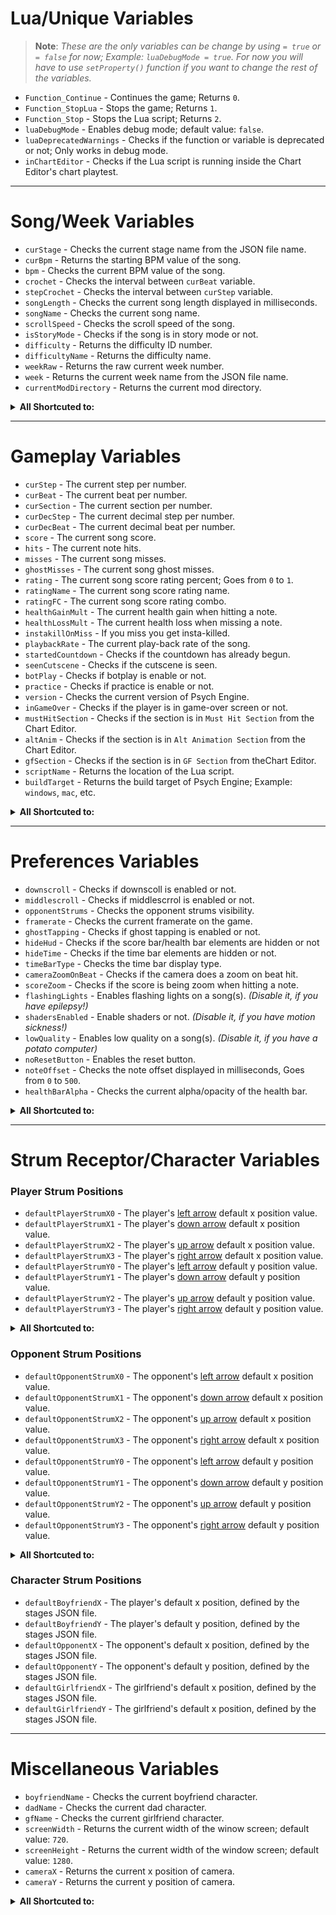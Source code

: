# Lua/Unique Variables
> **Note**: _These are the only variables can be change by using `= true` or `= false` for now; Example: `luaDebugMode = true`. For now you will have to use `setProperty()` function if you want to change the rest of the variables._

- `Function_Continue` - Continues the game; Returns `0`.
- `Function_StopLua` - Stops the game; Returns `1`.
- `Function_Stop` - Stops the Lua script; Returns `2`.
- `luaDebugMode` - Enables debug mode; default value: `false`.
- `luaDeprecatedWarnings` - Checks if the function or variable is deprecated or not; Only works in debug mode.
- `inChartEditor` - Checks if the Lua script is running inside the Chart Editor's chart playtest.

***

# Song/Week Variables
- `curStage` - Checks the current stage name from the JSON file name.
- `curBpm` - Returns the starting BPM value of the song.
- `bpm` - Checks the current BPM value of the song.
- `crochet` - Checks the interval between `curBeat` variable.
- `stepCrochet` - Checks the interval between `curStep` variable.
- `songLength` - Checks the current song length displayed in milliseconds.
- `songName` - Checks the current song name.
- `scrollSpeed` - Checks the scroll speed of the song.
- `isStoryMode` - Checks if the song is in story mode or not.
- `difficulty` - Returns the difficulty ID number.
- `difficultyName` - Returns the difficulty name.
- `weekRaw` - Returns the raw current week number.
- `week` - Returns the current week name from the JSON file name.
- `currentModDirectory` - Returns the current mod directory.

<details><summary><b>All Shortcuted to:</b></summary>
<p>

- `curStage` - `getPropertyFromClass('PlayState', 'SONG.stage')`
- `curBpm` - `getPropertyFromClass('Conductor', 'bpm')`
- `bpm` - `getProperty('SONG.bpm')`
- `crochet` - `getPropertyFromClass('Conductor', 'crochet')`
- `stepCrochet` - `getPropertyFromClass('Conductor', 'stepCrochet')`
- `songLength` - `getProperty('songLength')`
- `songName` - `getProperty('songLength')`
- `scrollSpeed` - `getProperty('SONG.speed')`
- `isStoryMode` - `getProperty('isStoryMode')`
- `difficulty` - `getPropertyFromClass('PlayState', 'storyDifficulty')`
- `difficultyName` - `getPropertyFromClass('CoolUtil', 'difficulties['..difficulty..']')`
- `weekRaw` - `getPropertyFromClass('PlayState', 'storyWeek')`
- `week` - `getPropertyFromClass('WeekData', 'weeksList['..weekRaw..']')`
- `currentModDirectory` - `getPropertyFromClass('Paths', 'currentModDirectory')`

</p>
</details>

***

# Gameplay Variables
- `curStep` - The current step per number.
- `curBeat` - The current beat per number.
- `curSection` - The current section per number.
- `curDecStep` - The current decimal step per number.
- `curDecBeat` - The current decimal beat per number.
- `score` - The current song score.
- `hits` - The current note hits.
- `misses` - The current song misses.
- `ghostMisses` - The current song ghost misses.
- `rating` - The current song score rating percent; Goes from `0` to `1`.
- `ratingName` - The current song score rating name.
- `ratingFC` - The current song score rating combo.
- `healthGainMult` - The current health gain when hitting a note.
- `healthLossMult` - The current health loss when missing a note.
- `instakillOnMiss` - If you miss you get insta-killed.
- `playbackRate` - The current play-back rate of the song.
- `startedCountdown` - Checks if the countdown has already begun.
- `seenCutscene` - Checks if the cutscene is seen.
- `botPlay` - Checks if botplay is enable or not.
- `practice` - Checks if practice is enable or not.
- `version` - Checks the current version of Psych Engine.
- `inGameOver` - Checks if the player is in game-over screen or not.
- `mustHitSection` - Checks if the section is in `Must Hit Section` from the Chart Editor.
- `altAnim` - Checks if the section is in `Alt Animation Section` from the Chart Editor.
- `gfSection` - Checks if the section is in `GF Section` from  theChart Editor.
- `scriptName` - Returns the location of the Lua script.
- `buildTarget` - Returns the build target of Psych Engine; Example: `windows`, `mac`, etc.

<details><summary><b>All Shortcuted to:</b></summary>
<p>

- `curStep` - `getProperty('curStep')`
- `curBeat` - `getProperty('curBeat')`
- `curSection` - `getProperty('curSection')`
- `curDecStep` - `getProperty('curDecStep')`
- `curDecBeat` - `getProperty('curDecBeat')`
- `score` - `getProperty('songScore')`
- `hits` - `getProperty('songHits')`
- `misses` - `getProperty('songMisses')`
- `ghostMisses` - `getProperty('ghostMisses')`
- `rating` - `getProperty('ratingPercent')`
- `ratingName` - `getProperty('ratingString')`
- `ratingFC` - `getProperty('ratingFC')`
- `healthGainMult` - `getProperty('healthGainMult')`
- `healthLossMult` - `getProperty('healthLossMult')`
- `instakillOnMiss` - `getProperty('instakillOnMiss')`
- `playbackRate` - `getProperty('playbackRate')`
- `startedCountdown` - `getPropertyFromClass('PlayState', 'seenCutscene'))`
- `seenCutscene` - `getProperty('startedCountdown')`
- `botPlay` - `getProperty('cpuControlled')`
- `practice` - `getProperty('practiceMode')`
- `version` - `getPropertyFromClass('MainMenuState', 'psychEngineVersion')`

</p>
</details>

***

# Preferences Variables
- `downscroll` - Checks if downscoll is enabled or not.
- `middlescroll` - Checks if middlescrrol is enabled or not.
- `opponentStrums` - Checks the opponent strums visibility.  
- `framerate` - Checks the current framerate on the game. 
- `ghostTapping` - Checks if ghost tapping is enabled or not. 
- `hideHud` - Checks if the score bar/health bar elements are hidden or not
- `hideTime` - Checks if the time bar elements are hidden or not.
- `timeBarType` - Checks the time bar display type.
- `cameraZoomOnBeat` - Checks if the camera does a zoom on beat hit.
- `scoreZoom` - Checks if the score is being zoom when hitting a note.
- `flashingLights` - Enables flashing lights on a song(s). _(Disable it, if you have epilepsy!)_
- `shadersEnabled` - Enable shaders or not. _(Disable it, if you have motion sickness!)_
- `lowQuality` - Enables low quality on a song(s). _(Disable it, if you have a potato computer)_
- `noResetButton` - Enables the reset button.
- `noteOffset` - Checks the note offset displayed in milliseconds, Goes from `0` to `500`.
- `healthBarAlpha` - Checks the current alpha/opacity of the health bar.

<details><summary><b>All Shortcuted to:</b></summary>
<p>

- `downscroll` - `getPropertyFromClass('ClientPrefs', 'downscroll')`
- `middlescroll` - `getPropertyFromClass('ClientPrefs', 'middlescroll')`
- `opponentStrums` - `getPropertyFromClass('ClientPrefs', 'opponentStrums')`
- `framerate` - `getPropertyFromClass('ClientPrefs', 'framerate')`
- `ghostTapping` - `getPropertyFromClass('ClientPrefs', 'ghostTapping')`
- `hideHud` - `getPropertyFromClass('ClientPrefs', 'hideHud')`
- `hideTime` - `getPropertyFromClass('ClientPrefs', 'hideTime')`
- `timeBarType` - `getPropertyFromClass('ClientPrefs', 'timeBarType')`
- `cameraZoomOnBeat` - `getPropertyFromClass('ClientPrefs', 'cameraZooms')`
- `scoreZoom` - `getPropertyFromClass('ClientPrefs', 'scoreZoom')`
- `flashingLights` - `getPropertyFromClass('ClientPrefs', 'flashing')`
- `shadersEnabled` - `getPropertyFromClass('ClientPrefs', 'shaders')`
- `lowQuality` - `getPropertyFromClass('ClientPrefs', 'lowQuality')`
- `noResetButton` - `getPropertyFromClass('ClientPrefs', 'noReset')`
- `noteOffset` - `getPropertyFromClass('ClientPrefs', 'noteOffset')`
- `healthBarAlpha` - `getPropertyFromClass('ClientPrefs', 'healthBarAlpha')`

</p>
</details>

***

# Strum Receptor/Character Variables
### Player Strum Positions
- `defaultPlayerStrumX0` - The player's <ins>left arrow</ins> default x position value.
- `defaultPlayerStrumX1` - The player's <ins>down arrow</ins> default x position value.
- `defaultPlayerStrumX2` - The player's <ins>up arrow</ins> default x position value.
- `defaultPlayerStrumX3` - The player's <ins>right arrow</ins> default x position value.
- `defaultPlayerStrumY0` - The player's <ins>left arrow</ins> default y position value.
- `defaultPlayerStrumY1` - The player's <ins>down arrow</ins> default y position value.
- `defaultPlayerStrumY2` - The player's <ins>up arrow</ins> default y position value.
- `defaultPlayerStrumY3` - The player's <ins>right arrow</ins> default y position value.

<details><summary><b>All Shortcuted to:</b></summary>
<p>

- `defaultPlayerStrumX0` - `getPropertyFromGroup('playerStrums.members', 0, 'x')`
- `defaultPlayerStrumX1` - `getPropertyFromGroup('playerStrums.members', 1, 'x')`
- `defaultPlayerStrumX2` - `getPropertyFromGroup('playerStrums.members', 2, 'x')`
- `defaultPlayerStrumX3` - `getPropertyFromGroup('playerStrums.members', 3, 'x')`
- `defaultPlayerStrumY0` - `getPropertyFromGroup('playerStrums.members', 0, 'y')`
- `defaultPlayerStrumY1` - `getPropertyFromGroup('playerStrums.members', 1, 'y')`
- `defaultPlayerStrumY2` - `getPropertyFromGroup('playerStrums.members', 2, 'y')`
- `defaultPlayerStrumY3` - `getPropertyFromGroup('playerStrums.members', 3, 'y')`

</p>
</details>

### Opponent Strum Positions
- `defaultOpponentStrumX0` - The opponent's <ins>left arrow</ins> default x position value.
- `defaultOpponentStrumX1` - The opponent's <ins>down arrow</ins> default x position value.
- `defaultOpponentStrumX2` - The opponent's <ins>up arrow</ins> default x position value.
- `defaultOpponentStrumX3` - The opponent's <ins>right arrow</ins> default x position value.
- `defaultOpponentStrumY0` - The opponent's <ins>left arrow</ins> default y position value.
- `defaultOpponentStrumY1` - The opponent's <ins>down arrow</ins> default y position value.
- `defaultOpponentStrumY2` - The opponent's <ins>up arrow</ins> default y position value.
- `defaultOpponentStrumY3` - The opponent's <ins>right arrow</ins> default y position value.

<details><summary><b>All Shortcuted to:</b></summary>
<p>

- `defaultOpponentStrumX0` - `getPropertyFromGroup('opponentStrums.members', 0, 'x')`
- `defaultOpponentStrumX1` - `getPropertyFromGroup('opponentStrums.members', 1, 'x')`
- `defaultOpponentStrumX2` - `getPropertyFromGroup('opponentStrums.members', 2, 'x')`
- `defaultOpponentStrumX3` - `getPropertyFromGroup('opponentStrums.members', 3, 'x')`
- `defaultOpponentStrumY0` - `getPropertyFromGroup('opponentStrums.members', 0, 'y')`
- `defaultOpponentStrumY1` - `getPropertyFromGroup('opponentStrums.members', 1, 'y')`
- `defaultOpponentStrumY2` - `getPropertyFromGroup('opponentStrums.members', 2, 'y')`
- `defaultOpponentStrumY3` - `getPropertyFromGroup('opponentStrums.members', 3, 'y')`

</p>
</details>

### Character Strum Positions
- `defaultBoyfriendX` - The player's default x position, defined by the stages JSON file.
- `defaultBoyfriendY` - The player's default y position, defined by the stages JSON file.
- `defaultOpponentX` - The opponent's default x position, defined by the stages JSON file.
- `defaultOpponentY` - The opponent's default y position, defined by the stages JSON file.
- `defaultGirlfriendX` - The girlfriend's default x position, defined by the stages JSON file.
- `defaultGirlfriendY` - The girlfriend's default x position, defined by the stages JSON file.

***

# Miscellaneous Variables
- `boyfriendName` - Checks the current boyfriend character.
- `dadName` - Checks the current dad character.
- `gfName` - Checks the current girlfriend character.
- `screenWidth` - Returns the current width of the winow screen; default value: `720`.
- `screenHeight` - Returns the current width of the window screen; default value: `1280`.
- `cameraX` - Returns the current x position of camera.
- `cameraY` - Returns the current y position of camera.


<details><summary><b>All Shortcuted to:</b></summary>
<p>

> 

- `boyfriendName` - `getProperty('SONG.player1')`
- `dadName` - `getProperty('SONG.player2')`
- `gfName` - `getProperty('SONG.gfVersion')`
- `screenWidth` - `getPropertyFromClass('FlxG', 'width')`
- `screenHeight` - `getPropertyFromClass('FlxG', 'heigth')`
- `cameraX` &darr;
     - Version `0.7.0` or Above - `getProperty('camFollowPos.x')`
     - Version `0.6.3` or Below - `getProperty('camGame.scroll.x')`
- `cameraY` &darr;
     - Version `0.7.0` or Above - `getProperty('camFollowPos.y')`
     - Version `0.6.3` or Below - `getProperty('camGame.scroll.y')`

</p>
</details>